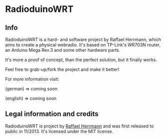 # RadioduinoWRT

## Info 

RadioduinoWRT is a hard- and software project by Raffael Herrmann, which aims to create a physical webradio. It's based on TP-Link's WR703N router, an Arduino Mega Rev.3 and some other hardware parts.

It's more a proof of concept, than the perfect solution, but it finally works.

Feel free to grab-up/fork the project and make it better!

For more information visit:

(german) => coming soon

(english) => coming soon



## Legal information and credits

RadioduinoWRT is project by [Raffael Herrmann](http://raffaelherrmann.de) and was first released to public in 11/2013. It's licensed under the MIT license.